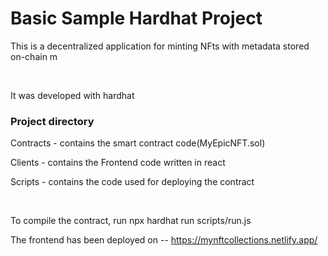 # Basic Sample Hardhat Project

<p>This is a decentralized application for minting NFts with metadata stored on-chain m</p><br>
<p>It was developed with hardhat</p>
<h3>Project directory</h3>
<p> Contracts - contains the smart contract code(MyEpicNFT.sol)</p>
<p> Clients - contains the Frontend code written in react</p>
<p> Scripts - contains the code used for deploying the contract </p> <br>

<p> To compile the contract, run npx hardhat run scripts/run.js</p>

The frontend has been deployed on -- https://mynftcollections.netlify.app/

```
